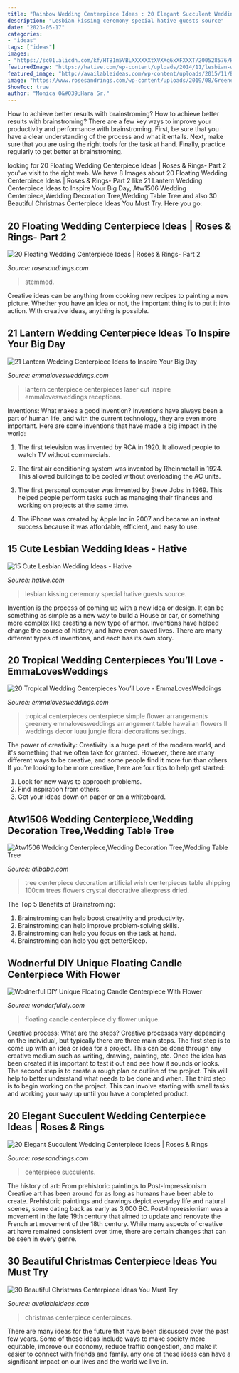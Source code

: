 ```yaml
---
title: "Rainbow Wedding Centerpiece Ideas : 20 Elegant Succulent Wedding Centerpiece Ideas"
description: "Lesbian kissing ceremony special hative guests source"
date: "2023-05-17"
categories:
- "ideas"
tags: ["ideas"]
images:
- "https://sc01.alicdn.com/kf/HTB1m5VBLXXXXXXtXVXXq6xXFXXXT/200528576/HTB1m5VBLXXXXXXtXVXXq6xXFXXXT.jpg"
featuredImage: "https://hative.com/wp-content/uploads/2014/11/lesbian-wedding-ideas/2-lesbian-wedding-ideas.jpg"
featured_image: "http://availableideas.com/wp-content/uploads/2015/11/Beautiful-Christmas-Centerpieces-29.jpg"
image: "https://www.rosesandrings.com/wp-content/uploads/2019/08/Greenery-Floating-Candle-Centerpieces.jpg"
ShowToc: true
author: "Monica O&#039;Hara Sr."
---
```



How to achieve better results with brainstroming?
How to achieve better results with brainstroming? There are a few key ways to improve your productivity and performance with brainstroming. First, be sure that you have a clear understanding of the process and what it entails. Next, make sure that you are using the right tools for the task at hand. Finally, practice regularly to get better at brainstroming.

	

		
looking for 20 Floating Wedding Centerpiece Ideas | Roses &amp; Rings- Part 2 you've visit to the right web. We have 8 Images about 20 Floating Wedding Centerpiece Ideas | Roses &amp; Rings- Part 2 like 21 Lantern Wedding Centerpiece Ideas to Inspire Your Big Day, Atw1506 Wedding Centerpiece,Wedding Decoration Tree,Wedding Table Tree and also 30 Beautiful Christmas Centerpiece Ideas You Must Try. Here you go:
		
    
## 20 Floating Wedding Centerpiece Ideas | Roses &amp; Rings- Part 2

<img loading=lazy src="https://www.rosesandrings.com/wp-content/uploads/2019/08/Greenery-Floating-Candle-Centerpieces.jpg" onerror="this.onerror=null;this.src='https://tse1.mm.bing.net/th?id=OIP.3fSx90YOFAQCALhVENxxVgHaLH&amp;pid=15.1';" alt="20 Floating Wedding Centerpiece Ideas | Roses &amp; Rings- Part 2">

_Source: rosesandrings.com_

>stemmed. 

	

Creative ideas can be anything from cooking new recipes to painting a new picture. Whether you have an idea or not, the important thing is to put it into action. With creative ideas, anything is possible.

    
## 21 Lantern Wedding Centerpiece Ideas To Inspire Your Big Day

<img loading=lazy src="http://emmalovesweddings.com/wp-content/uploads/2017/08/romantic-laser-cut-lantern-wedding-centerpiece.jpg" onerror="this.onerror=null;this.src='https://tse1.mm.bing.net/th?id=OIP.pLIuEXwdqcu7gY-5hN4oHAHaLW&amp;pid=15.1';" alt="21 Lantern Wedding Centerpiece Ideas to Inspire Your Big Day">

_Source: emmalovesweddings.com_

>lantern centerpiece centerpieces laser cut inspire emmalovesweddings receptions. 

	

Inventions: What makes a good invention?
Inventions have always been a part of human life, and with the current technology, they are even more important. Here are some inventions that have made a big impact in the world:
1. The first television was invented by RCA in 1920. It allowed people to watch TV without commercials.

2. The first air conditioning system was invented by Rheinmetall in 1924. This allowed buildings to be cooled without overloading the AC units.

3. The first personal computer was invented by Steve Jobs in 1969. This helped people perform tasks such as managing their finances and working on projects at the same time.

4. The iPhone was created by Apple Inc in 2007 and became an instant success because it was affordable, efficient, and easy to use.

    
## 15 Cute Lesbian Wedding Ideas - Hative

<img loading=lazy src="https://hative.com/wp-content/uploads/2014/11/lesbian-wedding-ideas/2-lesbian-wedding-ideas.jpg" onerror="this.onerror=null;this.src='https://tse1.mm.bing.net/th?id=OIP.wEd2A8CzCXY35FaUi7Gz8wHaLH&amp;pid=15.1';" alt="15 Cute Lesbian Wedding Ideas - Hative">

_Source: hative.com_

>lesbian kissing ceremony special hative guests source. 

	

Invention is the process of coming up with a new idea or design. It can be something as simple as a new way to build a House or car, or something more complex like creating a new type of armor. Inventions have helped change the course of history, and have even saved lives. There are many different types of inventions, and each has its own story.

    
## 20 Tropical Wedding Centerpieces You’ll Love - EmmaLovesWeddings

<img loading=lazy src="http://emmalovesweddings.com/wp-content/uploads/2018/08/simple-greenery-and-hot-pink-tropical-wedding-centerpiece.jpg" onerror="this.onerror=null;this.src='https://tse1.mm.bing.net/th?id=OIP.24An_I0crh7-r4fEsFK-oAHaLH&amp;pid=15.1';" alt="20 Tropical Wedding Centerpieces You’ll Love - EmmaLovesWeddings">

_Source: emmalovesweddings.com_

>tropical centerpieces centerpiece simple flower arrangements greenery emmalovesweddings arrangement table hawaiian flowers ll weddings decor luau jungle floral decorations settings. 

	

The power of creativity:
Creativity is a huge part of the modern world, and it's something that we often take for granted. However, there are many different ways to be creative, and some people find it more fun than others. If you're looking to be more creative, here are four tips to help get started:
1. Look for new ways to approach problems.
2. Find inspiration from others.
3. Get your ideas down on paper or on a whiteboard.

    
## Atw1506 Wedding Centerpiece,Wedding Decoration Tree,Wedding Table Tree

<img loading=lazy src="https://sc01.alicdn.com/kf/HTB1m5VBLXXXXXXtXVXXq6xXFXXXT/200528576/HTB1m5VBLXXXXXXtXVXXq6xXFXXXT.jpg" onerror="this.onerror=null;this.src='https://tse2.mm.bing.net/th?id=OIP.XISpwsX6k5blkq_j9PwADgHaHa&amp;pid=15.1';" alt="Atw1506 Wedding Centerpiece,Wedding Decoration Tree,Wedding Table Tree">

_Source: alibaba.com_

>tree centerpiece decoration artificial wish centerpieces table shipping 100cm trees flowers crystal decorative aliexpress dried. 

	

The Top 5 Benefits of Brainstroming:
1. Brainstroming can help boost creativity and productivity.
2. Brainstroming can help improve problem-solving skills.
3. Brainstroming can help you focus on the task at hand.
4. Brainstroming can help you get betterSleep.

    
## Wodnerful DIY Unique Floating Candle Centerpiece With Flower

<img loading=lazy src="https://cdn.wonderfuldiy.com/wp-content/uploads/2014/10/Floating-Candle-Centerpiece-With-Flower18.jpg" onerror="this.onerror=null;this.src='https://tse3.mm.bing.net/th?id=OIP.qhxrgPb2KFa53FSu6is3TAHaLH&amp;pid=15.1';" alt="Wodnerful DIY Unique Floating Candle Centerpiece With Flower">

_Source: wonderfuldiy.com_

>floating candle centerpiece diy flower unique. 

	

Creative process: What are the steps?
Creative processes vary depending on the individual, but typically there are three main steps. The first step is to come up with an idea or idea for a project. This can be done through any creative medium such as writing, drawing, painting, etc. Once the idea has been created it is important to test it out and see how it sounds or looks. The second step is to create a rough plan or outline of the project. This will help to better understand what needs to be done and when. The third step is to begin working on the project. This can involve starting with small tasks and working your way up until you have a completed product.

    
## 20 Elegant Succulent Wedding Centerpiece Ideas | Roses &amp; Rings

<img loading=lazy src="http://www.rosesandrings.com/wp-content/uploads/2018/01/Rustic-succulent-wedding-table-decor.jpg" onerror="this.onerror=null;this.src='https://tse1.mm.bing.net/th?id=OIP.YrcE1y05nrUN3S69OvTOEwHaLH&amp;pid=15.1';" alt="20 Elegant Succulent Wedding Centerpiece Ideas | Roses &amp; Rings">

_Source: rosesandrings.com_

>centerpiece succulents. 

	

The history of art: From prehistoric paintings to Post-Impressionism
Creative art has been around for as long as humans have been able to create. Prehistoric paintings and drawings depict everyday life and natural scenes, some dating back as early as 3,000 BC. Post-Impressionism was a movement in the late 19th century that aimed to update and renovate the French art movement of the 18th century. While many aspects of creative art have remained consistent over time, there are certain changes that can be seen in every genre.

    
## 30 Beautiful Christmas Centerpiece Ideas You Must Try

<img loading=lazy src="http://availableideas.com/wp-content/uploads/2015/11/Beautiful-Christmas-Centerpieces-29.jpg" onerror="this.onerror=null;this.src='https://tse2.mm.bing.net/th?id=OIP.82pQGPcubSCOOU2bKp9qLAHaMt&amp;pid=15.1';" alt="30 Beautiful Christmas Centerpiece Ideas You Must Try">

_Source: availableideas.com_

>christmas centerpiece centerpieces. 

	

There are many ideas for the future that have been discussed over the past few years. Some of these ideas include ways to make society more equitable, improve our economy, reduce traffic congestion, and make it easier to connect with friends and family. any one of these ideas can have a significant impact on our lives and the world we live in.

